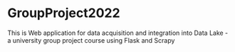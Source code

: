 # GroupProject2022
This is Web application for data acquisition and integration into Data Lake - a university group project course using Flask and Scrapy
